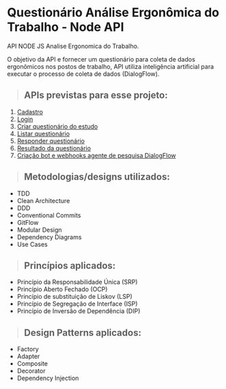 # **Questionário Análise Ergonômica do Trabalho - Node API**

API NODE JS Analise Ergonomica do Trabalho.

O objetivo da API e fornecer um questionário para coleta de dados ergonômicos nos postos de trabalho, API utiliza inteligência artificial para executar o processo de coleta de dados (DialogFlow).

> ## APIs previstas para esse projeto:
1. [Cadastro](./requirements/signup.md)
1. [Login](./requirements/login.md)
1. [Criar questionário do estudo](./requirements/add-pesquisa.md)
1. [Listar questionário](*)
1. [Responder questionário](*)
1. [Resultado da questionário](*)
1. [Criação bot e webhooks agente de pesquisa DialogFlow ](*)

> ## Metodologias/designs utilizados:
* TDD
* Clean Architecture
* DDD
* Conventional Commits
* GitFlow
* Modular Design
* Dependency Diagrams
* Use Cases
> ## Princípios aplicados:
* Princípio da Responsabilidade Única (SRP)
* Princípio Aberto Fechado (OCP)
* Princípio de substituição de Liskov (LSP)
* Princípio de Segregação de Interface (ISP)
* Princípio de Inversão de Dependência (DIP)
> ## Design Patterns aplicados:
* Factory
* Adapter
* Composite
* Decorator
* Dependency Injection
